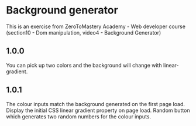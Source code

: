 # Background generator

This is an exercise from ZeroToMastery Academy - Web developer course (section10 - Dom manipulation, video4 - Background Generator)

## 1.0.0
You can pick up two colors and the background will change with linear-gradient.

## 1.0.1
The colour inputs match the background generated on the first page load. 
Display the initial CSS linear gradient property on page load.
Random button which generates two random numbers for the colour inputs.
